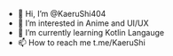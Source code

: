 - 👋 Hi, I’m @KaeruShi404
- 👀 I’m interested in Anime and UI/UX
- 🌱 I’m currently learning Kotlin Langauge
- 📫 How to reach me t.me/KaeruShi

<!---
KaeruShi404/KaeruShi404 is a ✨ special ✨ repository because its `README.md` (this file) appears on your GitHub profile.
You can click the Preview link to take a look at your changes.
--->

